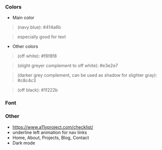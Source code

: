 ### Colors
- Main color 
>(navy blue): #414a6b

> especially good for text

- Other colors
> (off white): #f8f8f8

> (slight greyer complement to off white): #e3e2e7

> (darker grey complement, can be used as shadow for slighter gray): #c8c4c3 

> (off black): #1f222b

### Font

### Other
- https://www.a11yproject.com/checklist/
- underline left animation for nav links
- Home, About, Projects, Blog, Contact
- Dark mode
